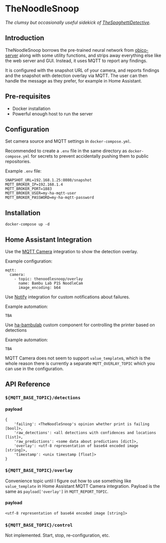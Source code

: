 # TheNoodleSnoop
*The clumsy but occasionally useful sidekick of [TheSpaghettiDetective](https://github.com/TheSpaghettiDetective).*

## Introduction
TheNoodleSnoop borrows the pre-trained neural network from [obico-server](https://github.com/TheSpaghettiDetective/obico-server) along with some utility functions,
and strips away everything else like the web server and GUI. Instead, it uses MQTT to report any findings.

It is configured with the snapshot URL of your camera, and reports findings and the snapshot with detection overlay
via MQTT. The user can then handle the message as they prefer, for example in Home Assistant.

## Pre-requisites

- Docker installation
- Powerful enough host to run the server

## Configuration
Set camera source and MQTT settings in `docker-compose.yml`.

Recommended to create a `.env` file in the same directory as `docker-compose.yml` for secrets to prevent
accidentally pushing them to public repositories.

Example `.env` file:
```
SNAPSHOT_URL=192.168.1.25:8080/snapshot
MQTT_BROKER_IP=192.168.1.4
MQTT_BROKER_PORT=1883
MQTT_BROKER_USER=my-ha-mqtt-user
MQTT_BROKER_PASSWORD=my-ha-mqtt-password
```

## Installation
```
docker-compose up -d
```

## Home Assistant Integration
Use the [MQTT Camera](https://www.home-assistant.io/integrations/camera.mqtt/) integration to show the detection overlay.

Example configuration:
```
mqtt:
  camera:
    - topic: thenoodlesnoop/overlay
      name: Bambu Lab P1S NoodleCam
      image_encoding: b64
```

Use [Notify](https://www.home-assistant.io/integrations/notify/) integration for custom notifications about failures.

Example automation:
```
TBA
```

Use [ha-bambulab](https://github.com/greghesp/ha-bambulab) custom component for controlling the printer based on detections

Example automation:
```
TBA
```

MQTT Camera does not seem to support `value_template`s, which is the whole reason there is currently a separate
`MQTT_OVERLAY_TOPIC` which you can use in the configuration.

## API Reference

### `${MQTT_BASE_TOPIC}/detections`

#### payload
```
{
    'failing': <TheNoodleSnoop's opinion whether print is failing [bool]>,
    'raw_detections': <all detections with confidences and locations [list]>,
    'raw_predictions': <some data about predictions [dict]>,
    'overlay': <utf-8 representation of base64 encoded image [string]>,
    'timestamp': <unix timestamp [float]>
}
```

### `${MQTT_BASE_TOPIC}/overlay`
Convenience topic until I figure out how to use something like `value_template` in Home Assistant MQTT Camera integration.
Payload is the same as `payload['overlay']` in `MQTT_REPORT_TOPIC`.

#### payload
```
<utf-8 representation of base64 encoded image [string]>
```


### `${MQTT_BASE_TOPIC}/control`
Not implemented. Start, stop, re-configuration, etc.